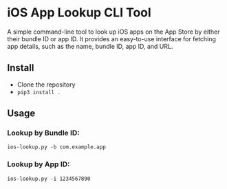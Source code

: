 # iOS App Lookup CLI Tool
A simple command-line tool to look up iOS apps on the App Store by either their bundle ID or app ID. It provides an easy-to-use interface for fetching app details, such as the name, bundle ID, app ID, and URL.

## Install
- Clone the repository
- `pip3 install .`

## Usage

### Lookup by Bundle ID:
`ios-lookup.py -b com.example.app`

### Lookup by App ID:
`ios-lookup.py -i 1234567890`
